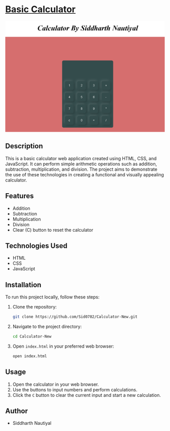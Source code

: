 # [Basic Calculator](https://sid0702.github.io/Calculator-New/)

![Calculator Screenshot](https://github.com/Sid0702/Calculator-New/blob/main/Screenshot%202024-06-24%20125945.png?raw=true)

## Description

This is a basic calculator web application created using HTML, CSS, and JavaScript. It can perform simple arithmetic operations such as addition, subtraction, multiplication, and division. The project aims to demonstrate the use of these technologies in creating a functional and visually appealing calculator.

## Features

- Addition
- Subtraction
- Multiplication
- Division
- Clear (C) button to reset the calculator

## Technologies Used

- HTML
- CSS
- JavaScript

## Installation

To run this project locally, follow these steps:

1. Clone the repository:
   ```bash
   git clone https://github.com/Sid0702/Calculator-New.git
   ```
2. Navigate to the project directory:
   ```bash
   cd Calculator-New
   ```
3. Open `index.html` in your preferred web browser:
   ```bash
   open index.html
   ```

## Usage

1. Open the calculator in your web browser.
2. Use the buttons to input numbers and perform calculations.
3. Click the `C` button to clear the current input and start a new calculation.

## Author

- Siddharth Nautiyal
